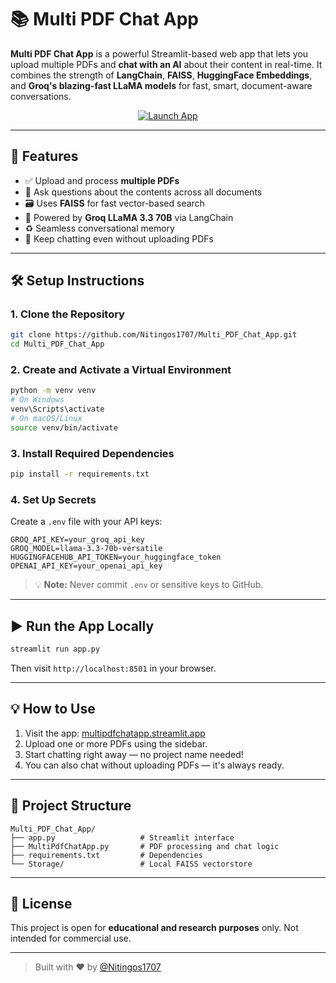 
# 📚 Multi PDF Chat App

**Multi PDF Chat App** is a powerful Streamlit-based web app that lets you upload multiple PDFs and **chat with an AI** about their content in real-time. It combines the strength of **LangChain**, **FAISS**, **HuggingFace Embeddings**, and **Groq's blazing-fast LLaMA models** for fast, smart, document-aware conversations.

<p align="center">
  <a href="https://multipdfchatapp.streamlit.app/" target="_blank">
    <img src="https://img.shields.io/badge/Open-App-green?style=for-the-badge&logo=streamlit" alt="Launch App">
  </a>
</p>

---

## 🚀 Features

- ✅ Upload and process **multiple PDFs**
- 🧠 Ask questions about the contents across all documents
- 🗃️ Uses **FAISS** for fast vector-based search
- 🔗 Powered by **Groq LLaMA 3.3 70B** via LangChain
- ♻️ Seamless conversational memory
- 💬 Keep chatting even without uploading PDFs

---

## 🛠️ Setup Instructions

### 1. Clone the Repository
```bash
git clone https://github.com/Nitingos1707/Multi_PDF_Chat_App.git
cd Multi_PDF_Chat_App
```

### 2. Create and Activate a Virtual Environment
```bash
python -m venv venv
# On Windows
venv\Scripts\activate
# On macOS/Linux
source venv/bin/activate
```

### 3. Install Required Dependencies
```bash
pip install -r requirements.txt
```

### 4. Set Up Secrets
Create a `.env` file with your API keys:
```env
GROQ_API_KEY=your_groq_api_key
GROQ_MODEL=llama-3.3-70b-versatile
HUGGINGFACEHUB_API_TOKEN=your_huggingface_token
OPENAI_API_KEY=your_openai_api_key
```

> 💡 **Note:** Never commit `.env` or sensitive keys to GitHub.

---

## ▶️ Run the App Locally
```bash
streamlit run app.py
```

Then visit `http://localhost:8501` in your browser.

---

## 💡 How to Use

1. Visit the app: [multipdfchatapp.streamlit.app](https://multipdfchatapp.streamlit.app/)
2. Upload one or more PDFs using the sidebar.
3. Start chatting right away — no project name needed!
4. You can also chat without uploading PDFs — it's always ready.

---

## 🧱 Project Structure

```
Multi_PDF_Chat_App/
├── app.py                   # Streamlit interface
├── MultiPdfChatApp.py       # PDF processing and chat logic
├── requirements.txt         # Dependencies
└── Storage/                 # Local FAISS vectorstore
```

---

## 📄 License

This project is open for **educational and research purposes** only. Not intended for commercial use.

---

> Built with ❤️ by [@Nitingos1707](https://github.com/Nitingos1707)
